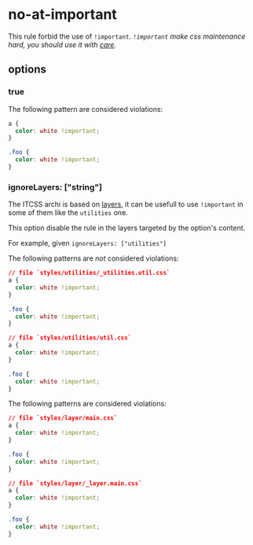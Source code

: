 # no-at-important

This rule forbid the use of `!important`.
_`!important` make css maintenance hard, you should use it with [care](https://css-tricks.com/when-using-important-is-the-right-choice/)._

## options

### true

The following pattern are considered violations:

```css
a {
  color: white !important;
}

.foo {
  color: white !important;
}
```

### ignoreLayers: ["string"]

The ITCSS archi is based on [layers](https://www.xfive.co/blog/itcss-scalable-maintainable-css-architecture/), it can be usefull to use `!important` in some of them like the `utilities` one.

This option disable the rule in the layers targeted by the option's content.

For example, given `ignoreLayers: ["utilities"]`

The following patterns are *not* considered violations:

```css
// file `styles/utilities/_utilities.util.css`
a {
  color: white !important;
}

.foo {
  color: white !important;
}
```

```css
// file `styles/utilities/util.css`
a {
  color: white !important;
}

.foo {
  color: white !important;
}
```

The following patterns are considered violations:

```css
// file `styles/layer/main.css`
a {
  color: white !important;
}

.foo {
  color: white !important;
}
```

```css
// file `styles/layer/_layer.main.css`
a {
  color: white !important;
}

.foo {
  color: white !important;
}
```
